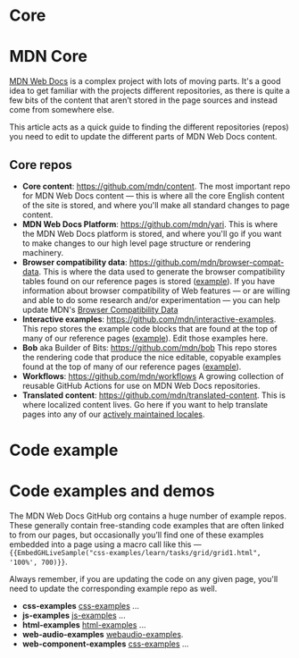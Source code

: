 # Core

# MDN Core

[MDN Web Docs](https://developer.mozilla.org) is a complex project with lots of moving parts. It's a good idea to get familiar with the projects different repositories, as there is quite a few bits of the content that aren’t stored in the page sources and instead come from somewhere else.

This article acts as a quick guide to finding the different repositories (repos) you need to edit to update the different parts of MDN Web Docs content.

## Core repos

- **Core content**: <https://github.com/mdn/content>. The most important repo for MDN Web Docs content — this is where all the core English content of the site is stored, and where you'll make all standard changes to page content.
- **MDN Web Docs Platform**: <https://github.com/mdn/yari>. This is where the MDN Web Docs platform is stored, and where you'll go if you want to make changes to our high level page structure or rendering machinery.
- **Browser compatibility data**: <https://github.com/mdn/browser-compat-data>. This is where the data used to generate the browser compatibility tables found on our reference pages is stored ([example](/en-US/docs/Web/HTML/Element/progress#browser_compatibility)). If you have information about browser compatibility of Web features — or are willing and able to do some research and/or experimentation — you can help update MDN's [Browser Compatibility Data](https://github.com/mdn/browser-compat-data/blob/main/docs/contributing.md)
- **Interactive examples**: <https://github.com/mdn/interactive-examples>. This repo stores the example code blocks that are found at the top of many of our reference pages ([example](/en-US/docs/Web/JavaScript/Reference/Global_Objects/globalThis)). Edit those examples here.
- **Bob** aka Builder of Bits: <https://github.com/mdn/bob>
  This repo stores the rendering code that produce the nice editable, copyable examples found at the top of many of our reference pages ([example](/en-US/docs/Web/JavaScript/Reference/Global_Objects/globalThis)).
- **Workflows**: <https://github.com/mdn/workflows>
  A growing collection of reusable GitHub Actions for use on MDN Web Docs repositories.
- **Translated content**: <https://github.com/mdn/translated-content>. This is where localized content lives. Go here if you want to help translate pages into any of our [actively maintained locales](https://github.com/mdn/translated-content#locales).


# Code example

# Code examples and demos

[//]: # "TODO: UPDATE WITH REPO TRIAGE"

The MDN Web Docs GitHub org contains a huge number of example repos. These generally contain free-standing code examples that are often linked to from our pages, but occasionally you’ll find one of these examples embedded into a page using a macro call like this — `{{EmbedGHLiveSample("css-examples/learn/tasks/grid/grid1.html", '100%', 700)}}`.

Always remember, if you are updating the code on any given page, you'll need to update the corresponding example repo as well.

- **css-examples** [css-examples](https://github.com/mdn/css-examples) ...
- **js-examples** [js-examples](https://github.com/mdn/js-examples) ...
- **html-examples** [html-examples](https://github.com/mdn/html-examples) ...
- **web-audio-examples** [webaudio-examples](https://github.com/mdn/webaudio-examples).
- **web-component-examples** [css-examples](https://github.com/mdn/js-examples) ...
